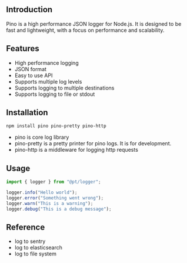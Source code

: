 ## Introduction

Pino is a high performance JSON logger for Node.js. It is designed to be fast and lightweight, with a focus on performance and scalability.

## Features

- High performance logging
- JSON format
- Easy to use API
- Supports multiple log levels
- Supports logging to multiple destinations
- Supports logging to file or stdout

## Installation

```bash
npm install pino pino-pretty pino-http
```

- pino is core log library
- pino-pretty is a pretty printer for pino logs. It is for development.
- pino-http is a middleware for logging http requests

## Usage

```typescript
import { logger } from "@pt/logger";

logger.info("Hello world");
logger.error("Something went wrong");
logger.warn("This is a warning");
logger.debug("This is a debug message");
```

## Reference

- log to sentry
- log to elasticsearch
- log to file system
